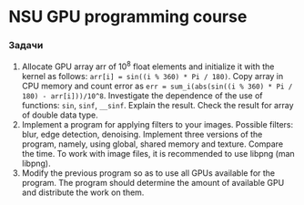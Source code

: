 # NSU GPU programming course

### Задачи

1. Allocate GPU array arr of $10^8$ float elements and initialize it with the kernel as follows: `arr[i] = sin((i % 360) * Pi / 180)`. Copy array in CPU memory and count error as `err = sum_i(abs(sin((i % 360) * Pi / 180) - arr[i]))/10^8`. Investigate the dependence of the use of functions: `sin`, `sinf`, `__sinf`. Explain the result. Check the result for array of double data type.
1. Implement a program for applying filters to your images. Possible filters: blur, edge detection, denoising. Implement three versions of the program, namely, using global, shared memory and texture. Compare the time.
To work with image files, it is recommended to use libpng (man libpng).
1. Modify the previous program so as to use all GPUs available for the program. The program should determine the amount of available GPU and distribute the work on them.
